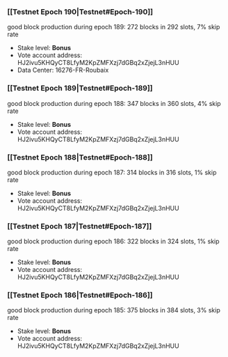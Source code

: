 ### [[Testnet Epoch 190|Testnet#Epoch-190]]
good block production during epoch 189: 272 blocks in 292 slots, 7% skip rate
* Stake level: **Bonus**
* Vote account address: HJ2ivu5KHQyCT8LfyM2KpZMFXzj7dGBq2xZjejL3nHUU
* Data Center: 16276-FR-Roubaix
### [[Testnet Epoch 189|Testnet#Epoch-189]]
good block production during epoch 188: 347 blocks in 360 slots, 4% skip rate
* Stake level: **Bonus**
* Vote account address: HJ2ivu5KHQyCT8LfyM2KpZMFXzj7dGBq2xZjejL3nHUU
### [[Testnet Epoch 188|Testnet#Epoch-188]]
good block production during epoch 187: 314 blocks in 316 slots, 1% skip rate
* Stake level: **Bonus**
* Vote account address: HJ2ivu5KHQyCT8LfyM2KpZMFXzj7dGBq2xZjejL3nHUU
### [[Testnet Epoch 187|Testnet#Epoch-187]]
good block production during epoch 186: 322 blocks in 324 slots, 1% skip rate
* Stake level: **Bonus**
* Vote account address: HJ2ivu5KHQyCT8LfyM2KpZMFXzj7dGBq2xZjejL3nHUU
### [[Testnet Epoch 186|Testnet#Epoch-186]]
good block production during epoch 185: 375 blocks in 384 slots, 3% skip rate
* Stake level: **Bonus**
* Vote account address: HJ2ivu5KHQyCT8LfyM2KpZMFXzj7dGBq2xZjejL3nHUU